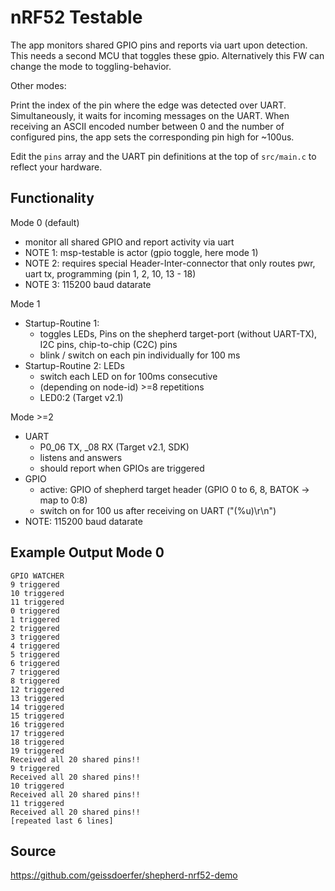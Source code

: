 # nRF52 Testable

The app monitors shared GPIO pins and reports via uart upon detection. 
This needs a second MCU that toggles these gpio. 
Alternatively this FW can change the mode to toggling-behavior.

Other modes:

Print the index of the pin where the edge was detected over UART. 
Simultaneously, it waits for incoming messages on the UART. 
When receiving an ASCII encoded number between 0 and the number of configured pins, 
the app sets the corresponding pin high for ~100us.

Edit the `pins` array and the UART pin definitions at the top of `src/main.c` to reflect your hardware.

## Functionality

Mode 0 (default)

- monitor all shared GPIO and report activity via uart
- NOTE 1: msp-testable is actor (gpio toggle, here mode 1)
- NOTE 2: requires special Header-Inter-connector that only routes pwr, uart tx, programming (pin 1, 2, 10, 13 - 18)
- NOTE 3: 115200 baud datarate

Mode 1

- Startup-Routine 1:
  - toggles LEDs, Pins on the shepherd target-port (without UART-TX), I2C pins, chip-to-chip (C2C) pins
  - blink / switch on each pin individually for 100 ms
- Startup-Routine 2: LEDs
  - switch each LED on for 100ms consecutive
  - (depending on node-id) >=8 repetitions
  - LED0:2 (Target v2.1)

Mode >=2

- UART
    - P0_06 TX, _08 RX (Target v2.1, SDK)
    - listens and answers
    - should report when GPIOs are triggered
- GPIO
    - active: GPIO of shepherd target header (GPIO 0 to 6, 8, BATOK -> map to 0:8)
    - switch on for 100 us after receiving on UART ("(%u)\r\n")
- NOTE: 115200 baud datarate

## Example Output Mode 0

```uart
GPIO WATCHER
9 triggered
10 triggered
11 triggered
0 triggered
1 triggered
2 triggered
3 triggered
4 triggered
5 triggered
6 triggered
7 triggered
8 triggered
12 triggered
13 triggered
14 triggered
15 triggered
16 triggered
17 triggered
18 triggered
19 triggered
Received all 20 shared pins!!
9 triggered
Received all 20 shared pins!!
10 triggered
Received all 20 shared pins!!
11 triggered
Received all 20 shared pins!!
[repeated last 6 lines]
```

## Source

https://github.com/geissdoerfer/shepherd-nrf52-demo
